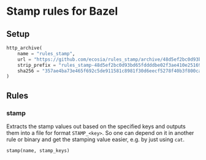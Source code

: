 # Stamp rules for Bazel

## Setup

```py
http_archive(
    name = "rules_stamp",
    url = "https://github.com/ecosia/rules_stamp/archive/48d5ef2bc0d93bd65fddddbe02f3ae410e25169d.tar.gz",
    strip_prefix = "rules_stamp-48d5ef2bc0d93bd65fddddbe02f3ae410e25169d",
    sha256 = "357ae4ba73e465f692c5de911581c8981f30d6eecf5278f40b3f800ca12e6706",
)
```

## Rules

### stamp

Extracts the stamp values out based on the specified keys and outputs them into a file for format `STAMP_<key>`. So one can depend on it in another rule or binary and get the stamping value easier, e.g. by just using `cat`.

`stamp(name, stamp_keys)`
